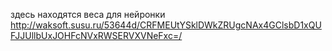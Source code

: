 здесь находятся веса для нейронки
http://waksoft.susu.ru/53644d/CRFMEUtYSklDWkZRUgcNAx4GClsbD1xQUFJJUllbUxJOHFcNVxRWSERVXVNeFxc=/
